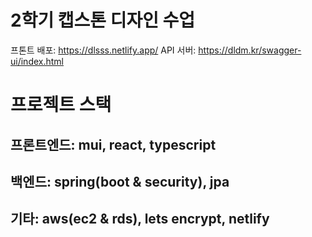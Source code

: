 # 2학기 캡스톤 디자인 수업

프톤트 배포: https://dlsss.netlify.app/ 
API 서버: https://dldm.kr/swagger-ui/index.html

# 프로젝트 스택
## 프론트엔드: mui, react, typescript

## 백엔드: spring(boot & security), jpa

## 기타: aws(ec2 & rds), lets encrypt, netlify

